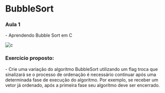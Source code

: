 # BubbleSort
<h3>Aula 1</h3>
- Aprendendo Bubble Sort em C 
<p>

![c](https://user-images.githubusercontent.com/107783538/183707489-66abaa51-a525-4496-b1ec-d0ab27dd06b0.jpg)

<h3>Exercício proposto:</h3>
<p>
- Crie uma variação do algoritmo BubbleSort utilizando um flag troca que sinalizará se o processo de ordenação é necessário continuar após uma determinada fase de execução do algoritmo. Por exemplo, se receber um vetor já ordenado, após a primeira fase seu algoritmo deve ser encerrado.
